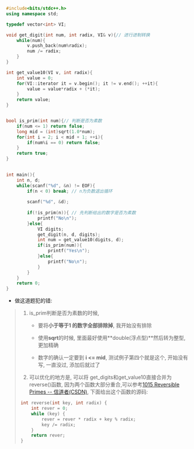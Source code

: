 ```cpp
#include<bits/stdc++.h>
using namespace std;

typedef vector<int> VI;

void get_digit(int num, int radix, VI& v){// 进行进制转换
	while(num){
		v.push_back(num%radix);
		num /= radix;	
	}
} 

int get_value10(VI v, int radix){
	int value = 0;
	for(VI::iterator it = v.begin(); it != v.end(); ++it){
		value = value*radix + (*it);
	}
	return value;
} 


bool is_prim(int num){// 判断是否为素数 
	if(num <= 1) return false;
	long mid = (int)sqrt(1.0*num);
	for(int i = 2; i < mid + 1; ++i){
		if(num%i == 0) return false;
	}
	return true;
}

 
int main(){
	int n, d;
	while(scanf("%d", &n) != EOF){
		if(n < 0) break; // n为负数退出循环 
		
		scanf("%d", &d);
		
		if(!is_prim(n)){ // 先判断给出的数字是否为素数 
			printf("No\n");
		}else{
			VI digits;
			get_digit(n, d, digits);
			int num = get_value10(digits, d);
			if(is_prim(num)){
				printf("Yes\n");
			}else{
				printf("No\n");
			}
		} 
	}
	return 0;
} 
```

- 做这道题犯的错:

> 1. is_prim判断是否为素数的时候,
>
>    - 要将**小于等于1 的数字全部排除掉**, 我开始没有排除
>
>    - 使用**sqrt**的时候, 里面最好使用**double(浮点型)**然后转为整型, 更加精确
>
>    - 数字的确认一定要到 **i <= mid**, 测试例子第四个就是这个, 开始没有写, 一直没过, 添加后就过了
> 2. 可以优化的地方是, 可以将 get_digits和get_value10直接合并为reverse()函数, 因为两个函数大部分重合,可以参考[1015 Reversible Primes -- 信道者(CSDN)](https://blog.csdn.net/chr1991/article/details/51780313), 下面给出这个函数的源码:
>
> ```cpp
> int reverse(int key, int radix) {
>     int rever = 0;
>     while (key) {
>         rever = rever * radix + key % radix;
>         key /= radix;
>     }
>     return rever;
> }
> ```
>
> 